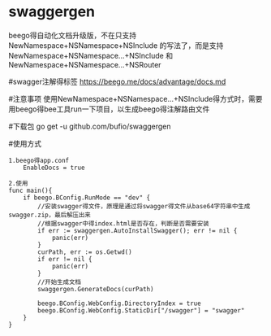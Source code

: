 # swaggergen
beego得自动化文档升级版，不在只支持 NewNamespace+NSNamespace+NSInclude 的写法了，而是支持 NewNamespace+NSNamespace...+NSInclude 和 NewNamespace+NSNamespace...+NSRouter

#swagger注解得标签
https://beego.me/docs/advantage/docs.md

#注意事项
使用NewNamespace+NSNamespace...+NSInclude得方式时，需要用beego得bee工具run一下项目，以生成beego得注解路由文件

#下载包
go get -u github.com/bufio/swaggergen

#使用方式
~~~
1.beego得app.conf
    EnableDocs = true
    
2.使用
func main(){
    if beego.BConfig.RunMode == "dev" {
        //安装swagger得文件，原理是通过将swagger得文件从base64字符串中生成swagger.zip，最后解压出来
        //根据swagger中得index.html是否存在，判断是否需要安装
        if err := swaggergen.AutoInstallSwagger(); err != nil {
            panic(err)
        }
        curPath, err := os.Getwd()
        if err != nil {
        	panic(err)
        }
        //开始生成文档
        swaggergen.GenerateDocs(curPath)
        
        beego.BConfig.WebConfig.DirectoryIndex = true
        beego.BConfig.WebConfig.StaticDir["/swagger"] = "swagger"
    }
}

 ~~~
